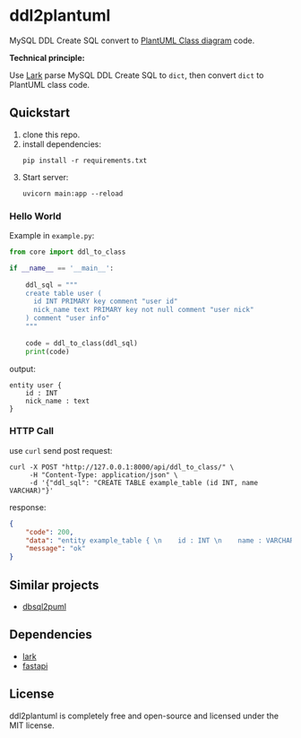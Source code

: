 # ddl2plantuml
MySQL DDL Create SQL convert to [PlantUML Class diagram](https://plantuml.com/zh/class-diagram) code.


**Technical principle:**

Use [Lark](https://github.com/lark-parser/lark) parse MySQL DDL Create SQL to `dict`, then convert `dict` to PlantUML class code.

## Quickstart
1. clone this repo.
2. install dependencies:
   ```shell
   pip install -r requirements.txt
   ```
3. Start server:
    ```shell
    uvicorn main:app --reload
    ```
### Hello World
Example in `example.py`:
```python 
from core import ddl_to_class

if __name__ == '__main__':
    
    ddl_sql = """
    create table user (
      id INT PRIMARY key comment "user id" 
      nick_name text PRIMARY key not null comment "user nick"
    ) comment "user info"
    """
    
    code = ddl_to_class(ddl_sql)
    print(code)
```
output:
```plantuml
entity user { 
    id : INT 
    nick_name : text 
}
```

### HTTP Call
use `curl` send post request:
```shell
curl -X POST "http://127.0.0.1:8000/api/ddl_to_class/" \
     -H "Content-Type: application/json" \
     -d '{"ddl_sql": "CREATE TABLE example_table (id INT, name VARCHAR)"}'
```

response:
```json
{
    "code": 200,
    "data": "entity example_table { \n    id : INT \n    name : VARCHAR \n}\n",
    "message": "ok"
}
```

## Similar projects
- [dbsql2puml](https://github.com/deadbok/py-puml-tools/tree/master/)

## Dependencies
- [lark](https://github.com/lark-parser/lark)
- [fastapi](https://github.com/tiangolo/fastapi)

## License
ddl2plantuml is completely free and open-source and licensed under the MIT license.